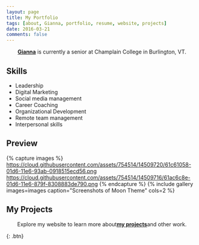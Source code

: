 ```yaml
---
layout: page
title: My Portfolio
tags: [about, Gianna, portfolio, resume, website, projects]
date: 2016-03-21
comments: false
---
```

    
<center><a href="http://gianna2.github.io/Gianna"><b>Gianna</b></a> is currently a senior at Champlain College in Burlington, VT.</center>

## Skills
* Leadership
* Digital Marketing
* Social media management
* Career Coaching
* Organizational Development
* Remote team management 
* Interpersonal skills

## Preview

{% capture images %}
    https://cloud.githubusercontent.com/assets/754514/14509720/61c61058-01d6-11e6-93ab-0918515ecd56.png
    https://cloud.githubusercontent.com/assets/754514/14509716/61ac6c8e-01d6-11e6-879f-8308883de790.png
{% endcapture %}
{% include gallery images=images caption="Screenshots of Moon Theme" cols=2 %}


## My Projects

<center> Explore my website to learn more about<a href="http://gianna2.github.io/Gianna"><b>my projects</b></a>and other work.</center>

      
{: .btn}
